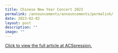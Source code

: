```yaml
---
title: Chinese New Year Concert 2023
permalink: /announcements/announcements/permalink/
date: 2023-02-02
layout: post
description: ""
image: ""
---
```

[Click to view the full article at ACSpression.](https://www.acsindep.moe.edu.sg/acspress1/chinese-new-year-concert-2023/)